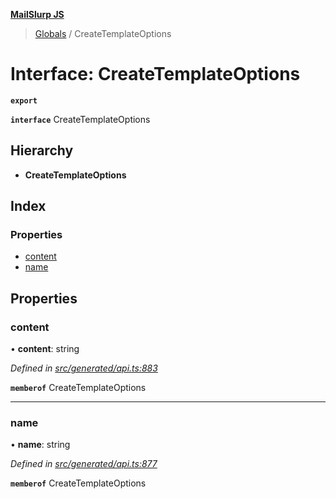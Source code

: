 **[MailSlurp JS](../README.md)**

> [Globals](../README.md) / CreateTemplateOptions

# Interface: CreateTemplateOptions

**`export`** 

**`interface`** CreateTemplateOptions

## Hierarchy

* **CreateTemplateOptions**

## Index

### Properties

* [content](createtemplateoptions.md#content)
* [name](createtemplateoptions.md#name)

## Properties

### content

•  **content**: string

*Defined in [src/generated/api.ts:883](https://github.com/mailslurp/mailslurp-client/blob/aa918cc/src/generated/api.ts#L883)*

**`memberof`** CreateTemplateOptions

___

### name

•  **name**: string

*Defined in [src/generated/api.ts:877](https://github.com/mailslurp/mailslurp-client/blob/aa918cc/src/generated/api.ts#L877)*

**`memberof`** CreateTemplateOptions
